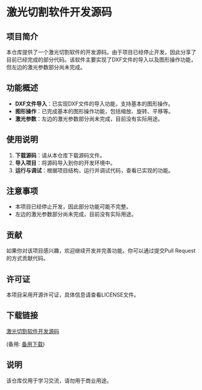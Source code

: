 # 激光切割软件开发源码

## 项目简介

本仓库提供了一个激光切割软件的开发源码。由于项目已经停止开发，因此分享了目前已经完成的部分代码。该软件主要实现了DXF文件的导入以及图形操作功能，但左边的激光参数部分尚未完成。

## 功能概述

- **DXF文件导入**：已实现DXF文件的导入功能，支持基本的图形操作。
- **图形操作**：已完成基本的图形操作功能，包括缩放、旋转、平移等。
- **激光参数**：左边的激光参数部分尚未完成，目前没有实际用途。

## 使用说明

1. **下载源码**：请从本仓库下载源码文件。
2. **导入项目**：将源码导入到你的开发环境中。
3. **运行与调试**：根据项目结构，运行并调试代码，查看已实现的功能。

## 注意事项

- 本项目已经停止开发，因此部分功能可能不完整。
- 左边的激光参数部分尚未完成，目前没有实际用途。

## 贡献

如果你对该项目感兴趣，欢迎继续开发并完善功能。你可以通过提交Pull Request的方式贡献代码。

## 许可证

本项目采用开源许可证，具体信息请查看LICENSE文件。

## 下载链接
[激光切割软件开发源码](https://pan.quark.cn/s/841cd118c604) 

(备用: [备用下载](https://pan.baidu.com/s/1HBfPlvPY_K4N6MbTkSOeVg?pwd=1234))

## 说明

该仓库仅用于学习交流，请勿用于商业用途。
